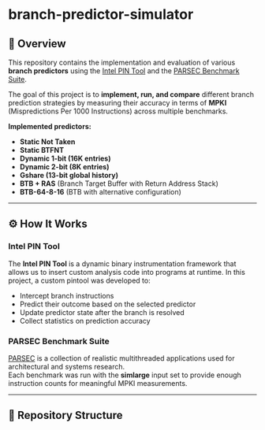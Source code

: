 # branch-predictor-simulator

## 📌 Overview
This repository contains the implementation and evaluation of various **branch predictors** using the [Intel PIN Tool](https://software.intel.com/content/www/us/en/develop/articles/pin-a-dynamic-binary-instrumentation-tool.html) and the [PARSEC Benchmark Suite]([https://parsec.cs.princeton.edu/](https://github.com/bamos/parsec-benchmark)).

The goal of this project is to **implement, run, and compare** different branch prediction strategies by measuring their accuracy in terms of **MPKI** (Mispredictions Per 1000 Instructions) across multiple benchmarks.

**Implemented predictors:**
- **Static Not Taken**
- **Static BTFNT**
- **Dynamic 1-bit (16K entries)**
- **Dynamic 2-bit (8K entries)**
- **Gshare (13-bit global history)**
- **BTB + RAS** (Branch Target Buffer with Return Address Stack)
- **BTB-64-8-16** (BTB with alternative configuration)

---

## ⚙️ How It Works
### Intel PIN Tool
The **Intel PIN Tool** is a dynamic binary instrumentation framework that allows us to insert custom analysis code into programs at runtime. In this project, a custom pintool was developed to:
- Intercept branch instructions
- Predict their outcome based on the selected predictor
- Update predictor state after the branch is resolved
- Collect statistics on prediction accuracy

### PARSEC Benchmark Suite
[PARSEC](https://parsec.cs.princeton.edu/) is a collection of realistic multithreaded applications used for architectural and systems research.  
Each benchmark was run with the **simlarge** input set to provide enough instruction counts for meaningful MPKI measurements.

---

## 📂 Repository Structure

